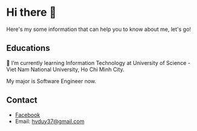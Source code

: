 # Hi there 👋
Here's my some information that can help you to know about me, let's go!

## Educations
🌱 I’m currently learning Information Technology at University of Science - Viet Nam National University, Ho Chi Minh City.

 My major is Software Engineer now.

## Contact

- [Facebook](https://www.fb.com/viplazlmht)
- Email: hvduy37@gmail.com


  


<!--
**viplazylmht/viplazylmht** is a ✨ _special_ ✨ repository because its `README.md` (this file) appears on your GitHub profile.

Here are some ideas to get you started:

- 🔭 I’m currently working on ...
- 🌱 I’m currently learning ...
- 👯 I’m looking to collaborate on ...
- 🤔 I’m looking for help with ...
- 💬 Ask me about ...
- 📫 How to reach me: ...
- 😄 Pronouns: ...
- ⚡ Fun fact: ...
-->

